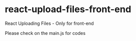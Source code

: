 # react-upload-files-front-end

React Uploading Files - Only for front-end

Please check on the main.js for codes

